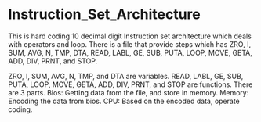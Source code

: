 # Instruction_Set_Architecture

This is hard coding 10 decimal digit Instruction set architecture which deals with operators and loop.
There is a file that provide steps which has ZRO, I, SUM, AVG, N, TMP, DTA, READ, LABL, GE, SUB, PUTA, LOOP, MOVE, GETA, ADD, DIV, PRNT, and STOP.

ZRO, I, SUM, AVG, N, TMP, and DTA are variables.
READ, LABL, GE, SUB, PUTA, LOOP, MOVE, GETA, ADD, DIV, PRNT, and STOP are functions.
There are 3 parts. 
Bios: Getting data from the file, and store in memory.
Memory: Encoding the data from bios. 
CPU: Based on the encoded data, operate coding.
